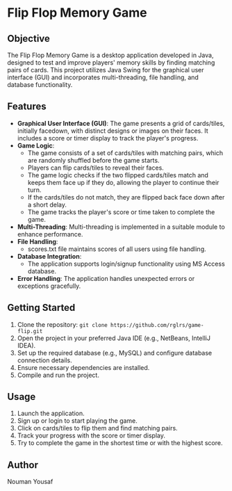 # Flip Flop Memory Game

## Objective
The Flip Flop Memory Game is a desktop application developed in Java, designed to test and improve players' memory skills by finding matching pairs of cards. This project utilizes Java Swing for the graphical user interface (GUI) and incorporates multi-threading, file handling, and database functionality.


## Features
- **Graphical User Interface (GUI)**: The game presents a grid of cards/tiles, initially facedown, with distinct designs or images on their faces. It includes a score or timer display to track the player's progress.
- **Game Logic**: 
  - The game consists of a set of cards/tiles with matching pairs, which are randomly shuffled before the game starts.
  - Players can flip cards/tiles to reveal their faces.
  - The game logic checks if the two flipped cards/tiles match and keeps them face up if they do, allowing the player to continue their turn.
  - If the cards/tiles do not match, they are flipped back face down after a short delay.
  - The game tracks the player's score or time taken to complete the game.
- **Multi-Threading**: Multi-threading is implemented in a suitable module to enhance performance.
- **File Handling**: 
  - scores.txt file maintains scores of all users using file handling.
- **Database Integration**: 
  - The application supports login/signup functionality using MS Access database.
- **Error Handling**: The application handles unexpected errors or exceptions gracefully.

## Getting Started
1. Clone the repository: `git clone https://github.com/rglrs/game-flip.git`
2. Open the project in your preferred Java IDE (e.g., NetBeans, IntelliJ IDEA).
3. Set up the required database (e.g., MySQL) and configure database connection details.
4. Ensure necessary dependencies are installed.
5. Compile and run the project.

## Usage
1. Launch the application.
2. Sign up or login to start playing the game.
3. Click on cards/tiles to flip them and find matching pairs.
4. Track your progress with the score or timer display.
5. Try to complete the game in the shortest time or with the highest score.


## Author
Nouman Yousaf
